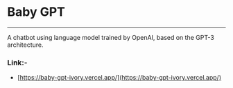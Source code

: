 # Baby GPT

---

A chatbot using language model trained by OpenAI, based on the GPT-3 architecture.

### Link:-

-  [https://baby-gpt-ivory.vercel.app/](https://baby-gpt-ivory.vercel.app/)

